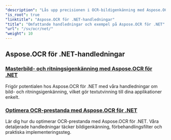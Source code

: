 ```yaml
---
"description": "Lås upp precisionen i OCR-bildigenkänning med Aspose.OCR för .NET. Utforska handledningar om beräkning av skevhetsvinkel, textigenkänning, OCR-konfiguration och optimering."
"is_root": true
"linktitle": "Aspose.OCR för .NET-handledningar"
"title": "Omfattande handledningar och exempel på Aspose.OCR för .NET"
"url": "/sv/ocr/net/"
"weight": 10
---
```


## Aspose.OCR för .NET-handledningar
### [Masterbild- och ritningsigenkänning med Aspose.OCR för .NET](./master-image-and-drawing-recognition/)
Frigör potentialen hos Aspose.OCR för .NET med våra handledningar om bild- och ritningsigenkänning, vilket gör textutvinning till dina applikationer enkelt.
### [Optimera OCR-prestanda med Aspose.OCR för .NET](./optimization-ocr/)
Lär dig hur du optimerar OCR-prestanda med Aspose.OCR för .NET. Våra detaljerade handledningar täcker bildigenkänning, förbehandlingsfilter och praktiska implementeringssteg.